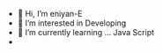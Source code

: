 - 👋 Hi, I’m eniyan-E
- 👀 I’m interested in Developing
- 🌱 I’m currently learning ... Java Script
-

<!---
eniyan-E/eniyan-E is a ✨ special ✨ repository because its `README.md` (this file) appears on your GitHub profile.
You can click the Preview link to take a look at your changes.
--->

